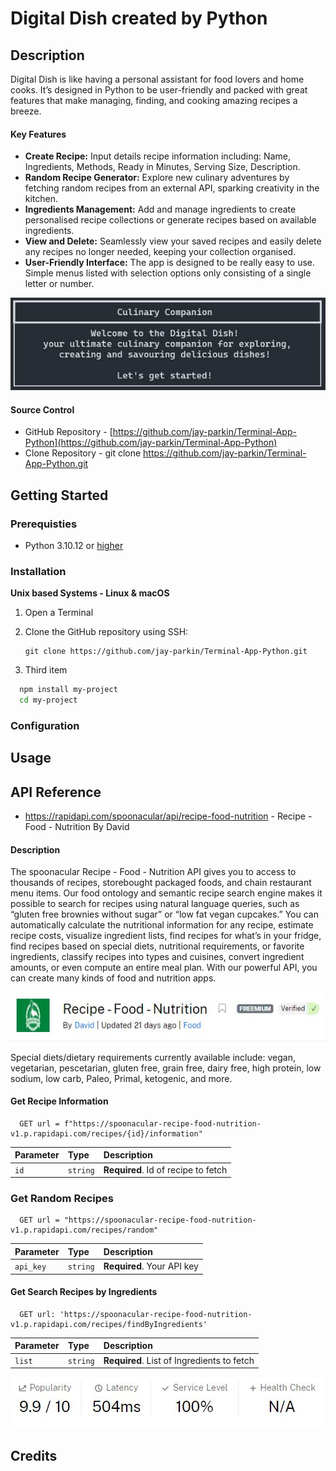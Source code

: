 # Digital Dish created by Python

## Description

Digital Dish is like having a personal assistant for food lovers and home cooks. It’s designed in Python to be user-friendly and packed with great features that make managing, finding, and cooking amazing recipes a breeze.

#### Key Features

- <b>Create Recipe:</b> Input details recipe information including: Name, Ingredients, Methods, Ready in Minutes, Serving Size, Description.
- <b>Random Recipe Generator:</b> Explore new culinary adventures by fetching random recipes from an external API, sparking creativity in the kitchen.
- <b>Ingredients Management:</b> Add and manage ingredients to create personalised recipe collections or generate recipes based on available ingredients.
- <b>View and Delete:</b> Seamlessly view your saved recipes and easily delete any recipes no longer needed, keeping your collection organised.
- <b>User-Friendly Interface:</b> The app is designed to be really easy to use. Simple menus listed with selection options only consisting of a single letter or number.

<p align="center">
    <img src="docs/Screenshots/welcome.JPG"/>
</p>

#### Source Control

- GitHub Repository - [https://github.com/jay-parkin/Terminal-App-Python](https://github.com/jay-parkin/Terminal-App-Python)
- Clone Repository - git clone https://github.com/jay-parkin/Terminal-App-Python.git

## Getting Started

### Prerequisties

- Python 3.10.12 or [higher](https://www.python.org/downloads/)

### Installation

<b>Unix based Systems - Linux & macOS</b>

1. Open a Terminal
2. Clone the GitHub repository using SSH:</br>

    ```
    git clone https://github.com/jay-parkin/Terminal-App-Python.git
    ```

3. Third item

```bash
  npm install my-project
  cd my-project
```

### Configuration

## Usage

## API Reference

- https://rapidapi.com/spoonacular/api/recipe-food-nutrition - Recipe - Food - Nutrition By David

#### Description

The spoonacular Recipe - Food - Nutrition API gives you to access to thousands of recipes, storebought packaged foods, and chain restaurant menu items. Our food ontology and semantic recipe search engine makes it possible to search for recipes using natural language queries, such as “gluten free brownies without sugar” or “low fat vegan cupcakes.” You can automatically calculate the nutritional information for any recipe, estimate recipe costs, visualize ingredient lists, find recipes for what’s in your fridge, find recipes based on special diets, nutritional requirements, or favorite ingredients, classify recipes into types and cuisines, convert ingredient amounts, or even compute an entire meal plan. With our powerful API, you can create many kinds of food and nutrition apps.

<p align="center">
    <img src="docs/API/api_title.JPG"/>
</p>

Special diets/dietary requirements currently available include: vegan, vegetarian, pescetarian, gluten free, grain free, dairy free, high protein, low sodium, low carb, Paleo, Primal, ketogenic, and more.

#### Get Recipe Information

```https
  GET url = f"https://spoonacular-recipe-food-nutrition-v1.p.rapidapi.com/recipes/{id}/information"
```

| Parameter | Type     | Description                         |
| :-------- | :------- | :---------------------------------- |
| `id`      | `string` | **Required**. Id of recipe to fetch |

### Get Random Recipes

```https
  GET url = "https://spoonacular-recipe-food-nutrition-v1.p.rapidapi.com/recipes/random"
```

| Parameter | Type     | Description                |
| :-------- | :------- | :------------------------- |
| `api_key` | `string` | **Required**. Your API key |

#### Get Search Recipes by Ingredients

```https
  GET url: 'https://spoonacular-recipe-food-nutrition-v1.p.rapidapi.com/recipes/findByIngredients'
```

| Parameter | Type     | Description                                |
| :-------- | :------- | :----------------------------------------- |
| `list`    | `string` | **Required**. List of Ingredients to fetch |

<p align="center">
    <img src="docs/API/api_stats.JPG"/>
</p>

## Credits
